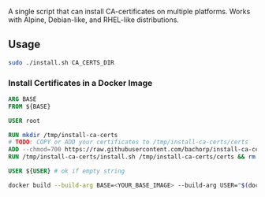 A single script that can install CA-certificates on multiple platforms.
Works with Alpine, Debian-like, and RHEL-like distributions.

## Usage

```sh
sudo ./install.sh CA_CERTS_DIR
```

### Install Certificates in a Docker Image

```dockerfile
ARG BASE
FROM ${BASE}

USER root

RUN mkdir /tmp/install-ca-certs
# TODO: COPY or ADD your certificates to /tmp/install-ca-certs/certs
ADD --chmod=700 https://raw.githubusercontent.com/bachorp/install-ca-certs/main/install.sh /tmp/install/ca-certs/install.sh # TODO: Pin the version
RUN /tmp/install-ca-certs/install.sh /tmp/install-ca-certs/certs && rm -rf /tmp/install-ca-certs

USER ${USER} # ok if empty string
```

```sh
docker build --build-arg BASE=<YOUR_BASE_IMAGE> --build-arg USER="$(docker inspect --format-string '{{.Config.User}}' <YOUR_BASE_IMAGE>)"
```

